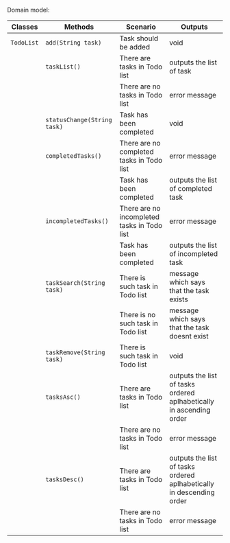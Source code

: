 Domain model:

| Classes    | Methods                     | Scenario                                    | Outputs                                                              |
|------------|-----------------------------|---------------------------------------------|----------------------------------------------------------------------|
| `TodoList` | `add(String task)`          | Task should be added                        | void                                                                 |
|            | `taskList()`                | There are tasks in Todo list                | outputs the list of task                                             |
|            |                             | There are no tasks in Todo list             | error message                                                        |
|            | `statusChange(String task)` | Task has been completed                     | void                                                                 |
|            | `completedTasks()`          | There are no completed tasks in Todo list   | error message                                                        |
|            |                             | Task has been completed                     | outputs the list of completed task                                   |
|            | `incompletedTasks()`        | There are no incompleted tasks in Todo list | error message                                                        |
|            |                             | Task has been completed                     | outputs the list of incompleted task                                 |
|            | `taskSearch(String task)`   | There is such task in Todo list             | message which says that the task exists                              |
|            |                             | There is no such task in Todo list          | message which says that the task doesnt exist                        |
|            | `taskRemove(String task)`   | There is such task in Todo list             | void                                                                 |
|            | `tasksAsc()`                | There are tasks in Todo list                | outputs the list of tasks ordered aplhabetically in ascending order  |
|            |                             | There are no tasks in Todo list             | error message                                                        |
|            | `tasksDesc()`               | There are tasks in Todo list                | outputs the list of tasks ordered aplhabetically in descending order |
|            |                             | There are no tasks in Todo list             | error message                                                        |


